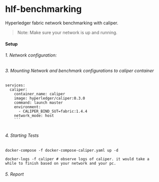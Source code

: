 # hlf-benchmarking
Hyperledger fabric network benchmarking with caliper.

> Note: Make sure your network is up and running.

#### Setup
###### 1. Network configuration:

###### 3. Mounting Network and benchmark configurations to caliper container
```
services:
  caliper:
    container_name: caliper
    image: hyperledger/caliper:0.3.0
    command: launch master
    environment:
      - CALIPER_BIND_SUT=fabric:1.4.4
    network_mode: host
    ```
    

```
###### 4. Starting Tests

```
docker-compose -f docker-compose-caliper.yaml up -d

docker-logs -f caliper # observe logs of caliper. it would take a while to finish based on your network and your pc.
```

###### 5. Report


